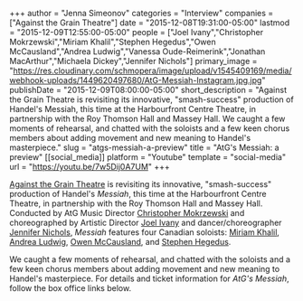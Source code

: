 +++
author = "Jenna Simeonov"
categories = "Interview"
companies = ["Against the Grain Theatre"]
date = "2015-12-08T19:31:00-05:00"
lastmod = "2015-12-09T12:55:00-05:00"
people = ["Joel Ivany","Christopher Mokrzewski","Miriam Khalil","Stephen Hegedus","Owen McCausland","Andrea Ludwig","Vanessa Oude-Reimerink","Jonathan MacArthur","Michaela Dickey","Jennifer Nichols"]
primary_image = "https://res.cloudinary.com/schmopera/image/upload/v1545409169/media/webhook-uploads/1449620497680/AtG-Messiah-Instagram.jpg.jpg"
publishDate = "2015-12-09T08:00:00-05:00"
short_description = "Against the Grain Theatre is revisiting its innovative, &quot;smash-success&quot; production of Handel&#039;s Messiah, this time at the Harbourfront Centre Theatre, in partnership with the Roy Thomson Hall and Massey Hall. We caught a few moments of rehearsal, and chatted with the soloists and a few keen chorus members about adding movement and new meaning to Handel&#039;s masterpiece."
slug = "atgs-messiah-a-preview"
title = "AtG&#039;s Messiah: a preview"
[[social_media]]
platform = "Youtube"
template = "social-media"
url = "https://youtu.be/7w5Dij0A7UM"
+++

[Against the Grain Theatre](/scene/companies/against-the-grain-theatre/) is revisiting its innovative, "smash-success" production of Handel's *Messiah*, this time at the Harbourfront Centre Theatre, in partnership with the Roy Thomson Hall and Massey Hall. Conducted by AtG Music Director [Christopher Mokrzewski](/scene/people/christopher-mokrzewski/) and choreographed by Artistic Director [Joel Ivany](/scene/people/joel-ivany/) and dancer/choreographer [Jennifer Nichols](http://www.extensionmethod.com/about/), *Messiah* features four Canadian soloists: [Miriam Khalil](/scene/people/miriam-khalil/), [Andrea Ludwig](/scene/people/andrea-ludwig/), [Owen McCausland](/scene/people/owen-mccausland/), and [Stephen Hegedus](/scene/people/stephen-hegedus/). 

We caught a few moments of rehearsal, and chatted with the soloists and a few keen chorus members about adding movement and new meaning to Handel's masterpiece. For details and ticket information for *AtG's Messiah*, follow the box office links below.
